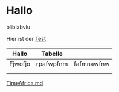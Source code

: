 # Hallo

bliblabvlu

Hier ist der  [Test](Test.md)

| Hallo   | Tabelle   |            |
| ------- | --------- | ---------- |
| Fjwofjo | rpafwpfnm | fafmnawfnw |
|         |           |            |
|         |           |            |

 [TimeAfrica.md](Afrika/TimeAfrica.md) 
